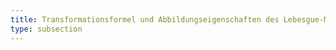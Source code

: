 ```yaml
---
title: Transformationsformel und Abbildungseigenschaften des Lebesgue-Maßes
type: subsection
---
```


